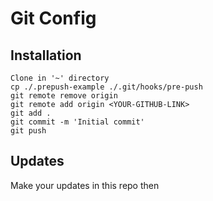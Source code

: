 # Git Config

## Installation
```
Clone in '~' directory
cp ./.prepush-example ./.git/hooks/pre-push
git remote remove origin
git remote add origin <YOUR-GITHUB-LINK>
git add .
git commit -m 'Initial commit'
git push 
```

## Updates
Make your updates in this repo then 